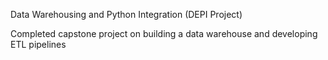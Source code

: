 Data Warehousing and Python Integration (DEPI Project)

Completed capstone project on building a data warehouse and developing ETL pipelines
